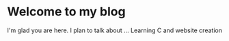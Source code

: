 # Welcome to my blog

I'm glad you are here. I plan to talk about ...
Learning C and  website creation

